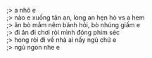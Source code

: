 ;> a nhô e<br>
;> nào e xuống tân an, long an hẹn hò vs a hem<br>
;> ăn bò mắm nêm bánh hỏi, bò nhúng giấm e<br>
;> đi ăn đi chơi ròi mình đóng phim séc<br> 
;> hong ròi đi về nhà ai nấy ngủ chứ e<br>
;> ngủ ngon nhe e
